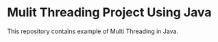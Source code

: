 #  **Mulit Threading Project Using Java**

This repository contains example of Multi Threading in Java.
